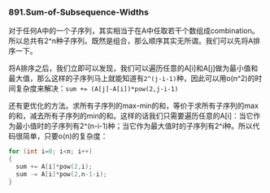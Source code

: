 ### 891.Sum-of-Subsequence-Widths

对于任何A中的一个子序列，其实相当于在A中任取若干个数组成combination。所以总共有2^n种子序列。既然是组合，那么顺序其实无所谓。我们可以先将A排序一下。

将A排序之后，我们立即可以发现，我们可以遍历任意的A[i]和A[j]做为最小值和最大值，那么这样的子序列马上就能知道有```2^(j-i-1)```种，因此可以用o(n^2)的时间复杂度来解决：```sum += (A[j]-A[i])*pow(2,j-i-1)```

还有更优化的方法。求所有子序列的max-min的和，等价于求所有子序列的max的和，减去所有子序列的min的和。这样的话我们只需要遍历任意的A[i]：当它作为最小值时的子序列有2^(n-i-1)种；当它作为最大值时的子序列有2^i种。所以代码很简单，只要o(n)的复杂度：
```cpp
for (int i=0; i<n; i++)
{
  sum += A[i]*pow(2,i);
  sum -= A[i]*pow(2,n-1-i);
}
```

